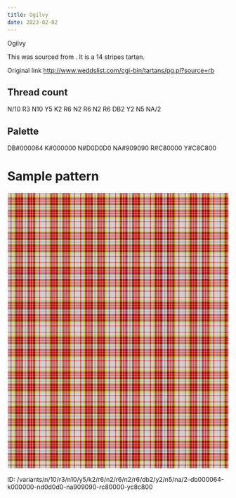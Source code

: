 ```yaml
---
title: Ogilvy
date: 2023-02-02
---
```

Ogilvy

This was sourced from <no value>.  It is a 14 stripes tartan.

Original link http://www.weddslist.com/cgi-bin/tartans/pg.pl?source=rb

## Thread count
N/10 R3 N10 Y5 K2 R6 N2 R6 N2 R6 DB2 Y2 N5 NA/2

## Palette
DB#000064 K#000000 N#D0D0D0 NA#909090 R#C80000 Y#C8C800

# Sample pattern

![Tartan detail](tartan.png "N/10 R3 N10 Y5 K2 R6 N2 R6 N2 R6 DB2 Y2 N5 NA/2 tartan")

ID: /variants/n/10/r3/n10/y5/k2/r6/n2/r6/n2/r6/db2/y2/n5/na/2-db000064-k000000-nd0d0d0-na909090-rc80000-yc8c800